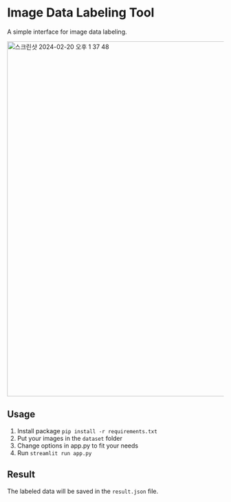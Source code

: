 # Image Data Labeling Tool

A simple interface for image data labeling.

<img width="826" alt="스크린샷 2024-02-20 오후 1 37 48" src="https://github.com/SKT-FLYAI-Reclos/image-data-labeling-tool/assets/87124432/760c0ee0-d200-4ad7-962f-a9141f8355b9">


## Usage

1. Install package `pip install -r requirements.txt`
2. Put your images in the `dataset` folder
3. Change options in app.py to fit your needs
4. Run `streamlit run app.py`

## Result

The labeled data will be saved in the `result.json` file.
